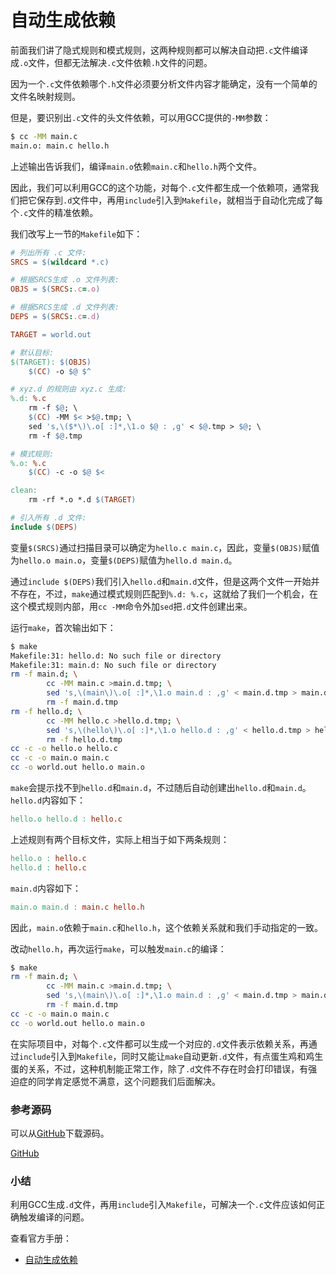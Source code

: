 # 自动生成依赖

前面我们讲了隐式规则和模式规则，这两种规则都可以解决自动把`.c`文件编译成`.o`文件，但都无法解决`.c`文件依赖`.h`文件的问题。

因为一个`.c`文件依赖哪个`.h`文件必须要分析文件内容才能确定，没有一个简单的文件名映射规则。

但是，要识别出`.c`文件的头文件依赖，可以用GCC提供的`-MM`参数：

```bash
$ cc -MM main.c
main.o: main.c hello.h
```

上述输出告诉我们，编译`main.o`依赖`main.c`和`hello.h`两个文件。

因此，我们可以利用GCC的这个功能，对每个`.c`文件都生成一个依赖项，通常我们把它保存到`.d`文件中，再用`include`引入到`Makefile`，就相当于自动化完成了每个`.c`文件的精准依赖。

我们改写上一节的`Makefile`如下：

```makefile
# 列出所有 .c 文件:
SRCS = $(wildcard *.c)

# 根据SRCS生成 .o 文件列表:
OBJS = $(SRCS:.c=.o)

# 根据SRCS生成 .d 文件列表:
DEPS = $(SRCS:.c=.d)

TARGET = world.out

# 默认目标:
$(TARGET): $(OBJS)
	$(CC) -o $@ $^

# xyz.d 的规则由 xyz.c 生成:
%.d: %.c
	rm -f $@; \
	$(CC) -MM $< >$@.tmp; \
	sed 's,\($*\)\.o[ :]*,\1.o $@ : ,g' < $@.tmp > $@; \
	rm -f $@.tmp

# 模式规则:
%.o: %.c
	$(CC) -c -o $@ $<

clean:
	rm -rf *.o *.d $(TARGET)

# 引入所有 .d 文件:
include $(DEPS)
```

变量`$(SRCS)`通过扫描目录可以确定为`hello.c main.c`，因此，变量`$(OBJS)`赋值为`hello.o main.o`，变量`$(DEPS)`赋值为`hello.d main.d`。

通过`include $(DEPS)`我们引入`hello.d`和`main.d`文件，但是这两个文件一开始并不存在，不过，`make`通过模式规则匹配到`%.d: %.c`，这就给了我们一个机会，在这个模式规则内部，用`cc -MM`命令外加`sed`把`.d`文件创建出来。

运行`make`，首次输出如下：

```bash
$ make
Makefile:31: hello.d: No such file or directory
Makefile:31: main.d: No such file or directory
rm -f main.d; \
        cc -MM main.c >main.d.tmp; \
        sed 's,\(main\)\.o[ :]*,\1.o main.d : ,g' < main.d.tmp > main.d; \
        rm -f main.d.tmp
rm -f hello.d; \
        cc -MM hello.c >hello.d.tmp; \
        sed 's,\(hello\)\.o[ :]*,\1.o hello.d : ,g' < hello.d.tmp > hello.d; \
        rm -f hello.d.tmp
cc -c -o hello.o hello.c
cc -c -o main.o main.c
cc -o world.out hello.o main.o
```

`make`会提示找不到`hello.d`和`main.d`，不过随后自动创建出`hello.d`和`main.d`。`hello.d`内容如下：

```makefile
hello.o hello.d : hello.c
```

上述规则有两个目标文件，实际上相当于如下两条规则：

```makefile
hello.o : hello.c
hello.d : hello.c
```

`main.d`内容如下：

```makefile
main.o main.d : main.c hello.h
```

因此，`main.o`依赖于`main.c`和`hello.h`，这个依赖关系就和我们手动指定的一致。

改动`hello.h`，再次运行`make`，可以触发`main.c`的编译：

```bash
$ make
rm -f main.d; \
        cc -MM main.c >main.d.tmp; \
        sed 's,\(main\)\.o[ :]*,\1.o main.d : ,g' < main.d.tmp > main.d; \
        rm -f main.d.tmp
cc -c -o main.o main.c
cc -o world.out hello.o main.o
```

在实际项目中，对每个`.c`文件都可以生成一个对应的`.d`文件表示依赖关系，再通过`include`引入到`Makefile`，同时又能让`make`自动更新`.d`文件，有点蛋生鸡和鸡生蛋的关系，不过，这种机制能正常工作，除了`.d`文件不存在时会打印错误，有强迫症的同学肯定感觉不满意，这个问题我们后面解决。

### 参考源码

可以从[GitHub](https://github.com/michaelliao/makefile-tutorial/tree/main/v6)下载源码。

<a class="git-explorer" href="https://github.com/michaelliao/makefile-tutorial/tree/main/v6">GitHub</a>

### 小结

利用GCC生成`.d`文件，再用`include`引入`Makefile`，可解决一个`.c`文件应该如何正确触发编译的问题。

查看官方手册：

- [自动生成依赖](https://www.gnu.org/software/make/manual/html_node/Automatic-Prerequisites.html)
